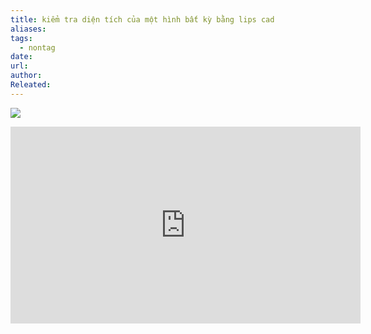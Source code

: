 ```yaml
---
title: kiểm tra diện tích của một hình bất kỳ bằng lips cad
aliases: 
tags:
  - nontag
date: 
url: 
author: 
Releated:
---
```



![](https://i.imgur.com/gygnUM7.png)
<iframe width="560" height="315" src="https://www.youtube.com/embed/CpZ6VhMXCmw?si=Ch3aPakLBggx-Ibt" title="YouTube video player" frameborder="0" allow="accelerometer; autoplay; clipboard-write; encrypted-media; gyroscope; picture-in-picture; web-share" referrerpolicy="strict-origin-when-cross-origin" allowfullscreen></iframe>